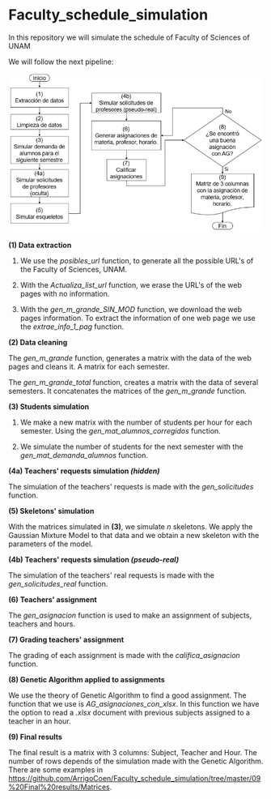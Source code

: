 # Faculty_schedule_simulation
 In this repository we will simulate the schedule of Faculty of Sciences of UNAM

We will follow the next pipeline:

![fig](Figures/Fig_pipeline.png)

**(1) Data extraction**

1. We use the _posibles_url_ function, to generate all the possible URL's of the Faculty of Sciences, UNAM.

2. With the _Actualiza_list_url_ function, we erase the URL's of the web pages with no information.

3. With the _gen_m_grande_SIN_MOD_ function, we download the web pages information. To extract the information of one web page we use the _extrae_info_1_pag_ function.

**(2) Data cleaning**

The _gen_m_grande_ function, generates a matrix with the data of the web pages and cleans it. A matrix for each semester.

The _gen_m_grande_total_ function, creates a matrix with the data of several semesters. It concatenates the matrices of the _gen_m_grande_ function.

<!---
1. The _gen_m_grande_ function, cleans the data and generates a matrix with 37 columns (Subject, Teacher, Hour, hour_num, Places, Students, Classroom, Group, Bac_Degree, Syllabus, Semester, Changes, Shift, Subject_Sem, URL, Act2000, Act2006, Act2015, CdC1994, CdC2013, Mat1983, MAp2017, NomMat_Act2000, NomMat_Act2006, NomMat_Act2015, NomMat_CdC1994, NomMat_CdC2013, NomMat_Mat1983, NomMat_MAp2017, URL_Act2000, URL_Act2006, URL_Act2015, URL_CdC1994, URL_CdC2013, URL_Mat1983, URL_MAp2017, Num_materia)
-->

**(3) Students simulation**

1. We make a new matrix with the number of students per hour for each semester. Using the _gen_mat_alumnos_corregidos_ function.

2. We simulate the number of students for the next semester with the _gen_mat_demanda_alumnos_ function.

**(4a) Teachers' requests simulation _(hidden)_**

The simulation of the teachers' requests is made with the _gen_solicitudes_ function.

**(5) Skeletons' simulation**

With the matrices simulated in **(3)**, we simulate _n_ skeletons. We apply the Gaussian Mixture Model to that data and we obtain a new skeleton with the parameters of the model.

**(4b) Teachers' requests simulation _(pseudo-real)_**

The simulation of the teachers' real requests is made with the _gen_solicitudes_real_ function.

**(6) Teachers' assignment**

The _gen_asignacion_ function is used to make an assignment of subjects, teachers and hours.

**(7) Grading teachers' assignment**

The grading of each assignment is made with the _califica_asignacion_ function.

**(8) Genetic Algorithm applied to assignments**

We use the theory of Genetic Algorithm to find a good assignment. The function that we use is _AG_asignaciones_con_xlsx_. In this function we have the option to read a _.xlsx_ document with previous subjects assigned to a teacher in an hour.

**(9) Final results**

The final result is a matrix with 3 columns: Subject, Teacher and Hour. The number of rows depends of the simulation made with the Genetic Algorithm. There are some examples in https://github.com/ArrigoCoen/Faculty_schedule_simulation/tree/master/09%20Final%20results/Matrices.
